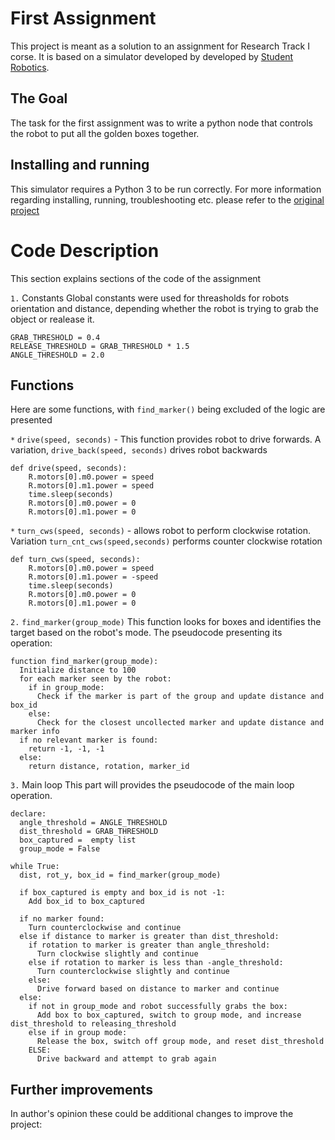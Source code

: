 First Assignment
================================

This project is meant as a solution to an assignment for Research Track I corse. It is based on a simulator developed by developed by [Student Robotics](https://studentrobotics.org).

The Goal
--------
The task for the first assignment was to write a python node that controls the robot to put all the golden boxes together.

Installing and running
----------------------

This simulator requires a Python 3  to be run correctly. For more information regarding installing, running, troubleshooting etc. please refer to the [original project](
https://github.com/CarmineD8/python_simulator/tree/assignment23_python3)

Code Description
================
This section explains sections of the code of the assignment

`1.` Constants
Global constants were used for threasholds for robots orientation and distance, depending whether the robot is trying to grab the object or realease it.
```
GRAB_THRESHOLD = 0.4
RELEASE_THRESHOLD = GRAB_THRESHOLD * 1.5
ANGLE_THRESHOLD = 2.0
```
Functions
---------
Here are some functions, with `find_marker()` being excluded of the logic are presented 

`*` `drive(speed, seconds)` - This function provides robot to drive forwards. A variation, `drive_back(speed, seconds)` drives robot backwards 
```
def drive(speed, seconds):
    R.motors[0].m0.power = speed
    R.motors[0].m1.power = speed
    time.sleep(seconds)
    R.motors[0].m0.power = 0
    R.motors[0].m1.power = 0
```

`*` `turn_cws(speed, seconds)` - allows robot to perform clockwise rotation. Variation `turn_cnt_cws(speed,seconds)` performs counter clockwise rotation

```
def turn_cws(speed, seconds):
    R.motors[0].m0.power = speed
    R.motors[0].m1.power = -speed
    time.sleep(seconds)
    R.motors[0].m0.power = 0
    R.motors[0].m1.power = 0
```

`2.` `find_marker(group_mode)`
This function looks for boxes and identifies the target based on the robot's mode. The pseudocode presenting its operation:
```
function find_marker(group_mode):
  Initialize distance to 100
  for each marker seen by the robot:
    if in group_mode:
      Check if the marker is part of the group and update distance and box_id
    else:
      Check for the closest uncollected marker and update distance and marker info
  if no relevant marker is found:
    return -1, -1, -1
  else:
    return distance, rotation, marker_id
```


`3.` Main loop 
This part will provides the pseudocode of the main loop operation.

```
declare:
  angle_threshold = ANGLE_THRESHOLD
  dist_threshold = GRAB_THRESHOLD
  box_captured =  empty list
  group_mode = False

while True:
  dist, rot_y, box_id = find_marker(group_mode)

  if box_captured is empty and box_id is not -1:
    Add box_id to box_captured

  if no marker found:
    Turn counterclockwise and continue
  else if distance to marker is greater than dist_threshold:
    if rotation to marker is greater than angle_threshold:
      Turn clockwise slightly and continue
    else if rotation to marker is less than -angle_threshold:
      Turn counterclockwise slightly and continue
    else:
      Drive forward based on distance to marker and continue
  else:
    if not in group_mode and robot successfully grabs the box:
      Add box to box_captured, switch to group mode, and increase dist_threshold to releasing_threshold
    else if in group mode:
      Release the box, switch off group mode, and reset dist_threshold
    ELSE:
      Drive backward and attempt to grab again
```
Further improvements
--------------------
In author's opinion these could be additional changes to improve the project:



